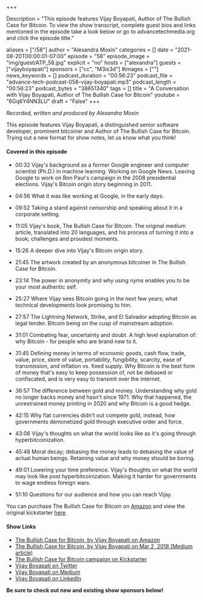 +++

Description = "This episode features Vijay Boyapati, Author of The Bullish Case for Bitcoin. To view the show transcript, complete guest bios and links mentioned in the episode take a look below or go to advancetechmedia.org and click the episode title."

aliases = ["/58"]
author = "Alexandra Moxin"
categories = []
date = "2021-08-20T00:00:01-07:00"
episode = "58"
episode_image = "img/guest/ATP_58.jpg"
explicit = "no"
hosts = ["alexandra"]
guests = ["vijayboyapati"]
sponsors = ["cc", "M3is3d"]
#images = [""]
news_keywords = []
podcast_duration = "00:56:23"
podcast_file = "advance-tech-podcast-058-vijay-boyapati.mp3"
podcast_length = "00:56:23"
podcast_bytes = "38651340"
tags = []
title = "A Conversation with Vijay Boyapati, Author of The Bullish Case for Bitcoin"
youtube = "6Gq6Y4NN3LU"
draft = "False"
+++

*Recorded, written and produced by Alexandra Moxin*

This episode features Vijay Boyapati, a distinguished senior software developer, prominent bitcoiner and Author of The Bullish Case for Bitcoin. Trying out a new format for show notes, let us know what you think!

#### Covered in this episode

* 00:32  Vijay's background as a former Google engineer and computer scientist (Ph.D.) in machine learning. Working on Google News. Leaving Google to work on Ron Paul's campaign in the 2008 presidential elections. Vijay's Bitcoin origin story beginning in 2011.

* 04:56  What it was like working at Google, in the early days.

* 09:52  Taking a stand against censorship and speaking about it in a corporate setting.

* 11:05  Vijay's book, The Bullish Case for Bitcoin. The original medium article, translated into 20 languages, and his process of turning it into a book; challenges and proudest moments.

* 15:26  A deeper dive into Vijay's Bitcoin origin story.

* 21:45  The artwork created by an anonymous bitcoiner in The Bullish Case for Bitcoin.

* 23:14  The power in anonymity and why using nyms enables you to be your most authentic self.

* 25:27  Where Vijay sees Bitcoin going in the next few years; what technical developments look promising to him.

* 27:57  The Lightning Network, Strike, and El Salvador adopting Bitcoin as legal tender. Bitcoin being on the cusp of mainstream adoption.

* 31:01  Combating fear, uncertainty and doubt. A high level explanation of: why Bitcoin - for people who are brand new to it.

* 31:45  Defining money in terms of economic goods, cash flow, trade, value, price, store of value, portability, fungibility, scarcity, ease of transmission, and inflation vs. fixed supply. Why Bitcoin is the best form of money that's easy to keep possession of, not be debased or confiscated, and is very easy to transmit over the internet.

* 36:57  The difference between gold and money. Understanding why gold no longer backs money and hasn't since 1971. Why that happened, the unrestrained money printing in 2020 and why Bitcoin is a good hedge.

* 42:15  Why fiat currencies didn't out compete gold, instead, how governments demonetized gold through executive order and force.

* 43:06  Vijay's thoughts on what the world looks like as it's going through hyperbitcoinization.

* 45:48  Moral decay; debasing the money leads to debasing the value of actual human beings. Retaining value and why money should be boring.

* 49:01  Lowering your time preference. Vijay's thoughts on what the world may look like post hyperbitcoinization. Making it harder for governments to wage endless foreign wars.

* 51:10  Questions for our audience and how you can reach Vijay.

You can purchase The Bullish Case for Bitcoin on [Amazon](https://www.amazon.com/Bullish-Case-Bitcoin-Vijay-Boyapati/dp/1737204118/ref=sr_1_1?dchild=1&qid=1629309424&refinements=p_27%3AVijay+Boyapati&s=books&sr=1-1&text=Vijay+Boyapati) and view the original kickstarter [here](https://www.kickstarter.com/projects/boyapati/the-bullish-case-for-bitcoin-book-launch).


#### Show Links
* [The Bullish Case for Bitcoin, by Vijay Boyapati on Amazon](https://www.amazon.com/Bullish-Case-Bitcoin-Vijay-Boyapati/dp/1737204118/ref=sr_1_1?dchild=1&qid=1629309424&refinements=p_27%3AVijay+Boyapati&s=books&sr=1-1&text=Vijay+Boyapati)
* [The Bullish Case for Bitcoin, by Vijay Boyapati on Mar 2, 2018 (Medium article)](https://vijayboyapati.medium.com/the-bullish-case-for-bitcoin-6ecc8bdecc1)
* [The Bullish Case for Bitcoin campaign on Kickstarter](https://www.kickstarter.com/projects/boyapati/the-bullish-case-for-bitcoin-book-launch)
* [Vijay Boyapati on Twitter](https://twitter.com/real_vijay)
* [Vijay Boyapati on Medium](https://vijayboyapati.medium.com/)
* [Vijay Boyapati on LinkedIn](https://www.linkedin.com/in/vijayboyapati/)

**Be sure to check out new and existing show sponsors below!** 